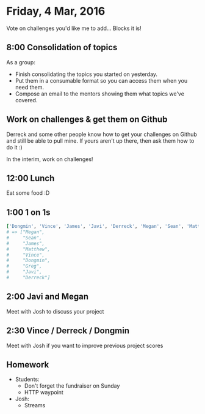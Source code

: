 Friday,  4 Mar, 2016
====================

Vote on challenges you'd like me to add... Blocks it is!

8:00 Consolidation of topics
----------------------------

As a group:

* Finish consolidating the topics you started on yesterday.
* Put them in a consumable format so you can access them when you need them.
* Compose an email to the mentors showing them what topics we've covered.


Work on challenges & get them on Github
---------------------------------------

Derreck and some other people know how to
get your challenges on Github and still be able to pull mine.
If yours aren't up there, then ask them how to do it :)

In the interim, work on challenges!



12:00 Lunch
-----------

Eat some food :D


1:00 1 on 1s
------------

```ruby
['Dongmin', 'Vince', 'James', 'Javi', 'Derreck', 'Megan', 'Sean', 'Matthew', 'Greg'].shuffle
# => ["Megan",
#     "Sean",
#     "James",
#     "Matthew",
#     "Vince",
#     "Dongmin",
#     "Greg",
#     "Javi",
#     "Derreck"]
```


2:00 Javi and Megan
-------------------

Meet with Josh to discuss your project


2:30 Vince / Derreck / Dongmin
------------------------------

Meet with Josh if you want to improve previous project scores


Homework
--------

* Students:
  * Don't forget the fundraiser on Sunday
  * HTTP waypoint
* Josh:
  * Streams
